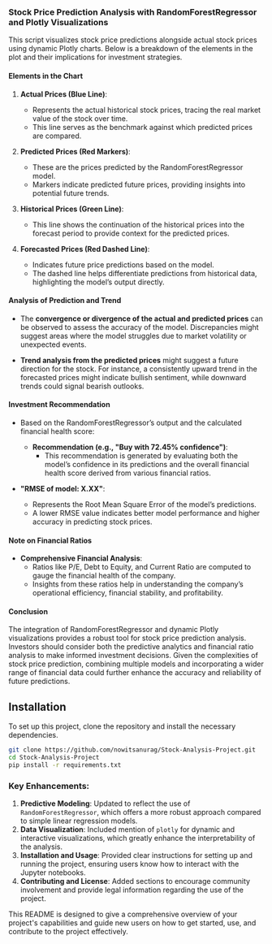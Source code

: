 
### Stock Price Prediction Analysis with RandomForestRegressor and Plotly Visualizations

This script visualizes stock price predictions alongside actual stock prices using dynamic Plotly charts. Below is a breakdown of the elements in the plot and their implications for investment strategies.

#### Elements in the Chart

1. **Actual Prices (Blue Line)**:
   - Represents the actual historical stock prices, tracing the real market value of the stock over time.
   - This line serves as the benchmark against which predicted prices are compared.

2. **Predicted Prices (Red Markers)**:
   - These are the prices predicted by the RandomForestRegressor model.
   - Markers indicate predicted future prices, providing insights into potential future trends.

3. **Historical Prices (Green Line)**:
   - This line shows the continuation of the historical prices into the forecast period to provide context for the predicted prices.

4. **Forecasted Prices (Red Dashed Line)**:
   - Indicates future price predictions based on the model.
   - The dashed line helps differentiate predictions from historical data, highlighting the model’s output directly.

#### Analysis of Prediction and Trend

- The **convergence or divergence of the actual and predicted prices** can be observed to assess the accuracy of the model. Discrepancies might suggest areas where the model struggles due to market volatility or unexpected events.
  
- **Trend analysis from the predicted prices** might suggest a future direction for the stock. For instance, a consistently upward trend in the forecasted prices might indicate bullish sentiment, while downward trends could signal bearish outlooks.

#### Investment Recommendation

- Based on the RandomForestRegressor’s output and the calculated financial health score:
  - **Recommendation (e.g., "Buy with 72.45% confidence")**:
    - This recommendation is generated by evaluating both the model’s confidence in its predictions and the overall financial health score derived from various financial ratios.

- **"RMSE of model: X.XX"**:
  - Represents the Root Mean Square Error of the model’s predictions.
  - A lower RMSE value indicates better model performance and higher accuracy in predicting stock prices.

#### Note on Financial Ratios

- **Comprehensive Financial Analysis**:
  - Ratios like P/E, Debt to Equity, and Current Ratio are computed to gauge the financial health of the company.
  - Insights from these ratios help in understanding the company’s operational efficiency, financial stability, and profitability.

#### Conclusion

The integration of RandomForestRegressor and dynamic Plotly visualizations provides a robust tool for stock price prediction analysis. Investors should consider both the predictive analytics and financial ratio analysis to make informed investment decisions. Given the complexities of stock price prediction, combining multiple models and incorporating a wider range of financial data could further enhance the accuracy and reliability of future predictions.


## Installation
To set up this project, clone the repository and install the necessary dependencies.

```bash
git clone https://github.com/nowitsanurag/Stock-Analysis-Project.git
cd Stock-Analysis-Project
pip install -r requirements.txt
```


### Key Enhancements:
1. **Predictive Modeling**: Updated to reflect the use of `RandomForestRegressor`, which offers a more robust approach compared to simple linear regression models.
2. **Data Visualization**: Included mention of `plotly` for dynamic and interactive visualizations, which greatly enhance the interpretability of the analysis.
3. **Installation and Usage**: Provided clear instructions for setting up and running the project, ensuring users know how to interact with the Jupyter notebooks.
4. **Contributing and License**: Added sections to encourage community involvement and provide legal information regarding the use of the project.

This README is designed to give a comprehensive overview of your project's capabilities and guide new users on how to get started, use, and contribute to the project effectively.
